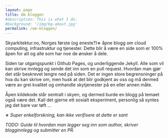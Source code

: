 ```yaml
---
layout: page
title: Om bloggen
#description: This is what I do.
#background: '/img/bg-about.jpg'
permalink: /om-bloggen/
---
```


Skyarkitektur.no, Norges første (og eneste?)&lowast; åpne blogg om cloud computing, infrastruktur og tjenester. Dette blir å være en side som er 100% åpen for alt og alle som har noe de ønsker å dele.

Siden tar utgangspunkt i Github Pages, og underliggende Jekyll. Alle som vil kan skrive innlegg og sende det inn som en pull request. Hvordan man gjør det står beskrevet lengre ned på siden. Det er ingen store begrensninger på hva du kan skrive om, men husk at det blir godkjent av oss og må dermed være av grei kvalitet og omhandle skytjenester på en eller annen måte.

Åpen kildekode står sentralt i skyen, og dermed burde en blogg på temaet også være det. Kall det gjerne ett sosialt eksperiment, personlig så syntes jeg det bare var tøft …

&lowast; *Super enkelforskning, kan ikke verifisere at dette er sant*

*TODO: Guide til hvordan man legger seg inn som author, skriver blogginnlegg og submitter en PR.*